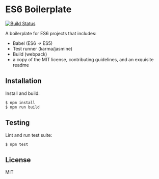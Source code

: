 ES6 Boilerplate
===============================================================================

[![Build Status](https://travis-ci.org/rjz/es6-client-boilerplate.svg?branch=master)](https://travis-ci.org/rjz/es6-client-boilerplate)

A boilerplate for ES6 projects that includes:

  * Babel (ES6 -> ES5)
  * Test runner (karma/jasmine)
  * Build (webpack)
  * a copy of the MIT license, contributing guidelines, and an exquisite readme

Installation
-------------------------------------------------------------------------------

Install and build:

    $ npm install
    $ npm run build

Testing
-------------------------------------------------------------------------------

Lint and run test suite:

    $ npm test

License
-------------------------------------------------------------------------------

MIT


